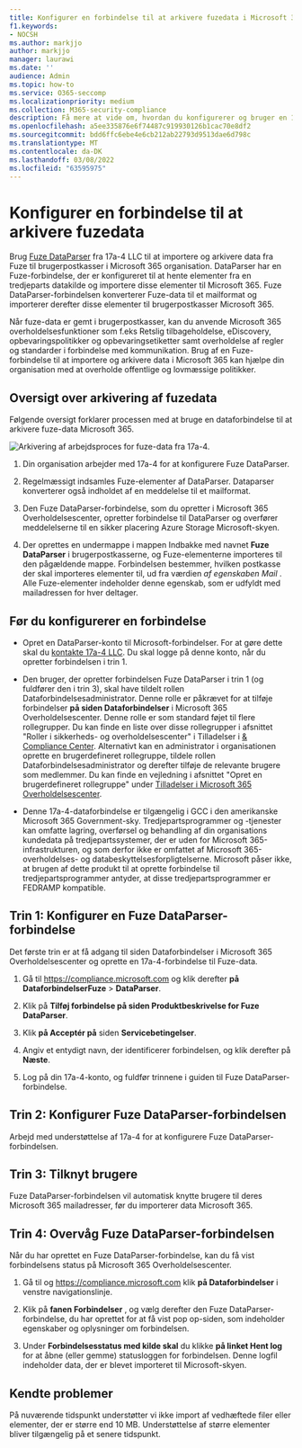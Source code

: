 ```yaml
---
title: Konfigurer en forbindelse til at arkivere fuzedata i Microsoft 365
f1.keywords:
- NOCSH
ms.author: markjjo
author: markjjo
manager: laurawi
ms.date: ''
audience: Admin
ms.topic: how-to
ms.service: O365-seccomp
ms.localizationpriority: medium
ms.collection: M365-security-compliance
description: Få mere at vide om, hvordan du konfigurerer og bruger en 17a-4 Fuze DataParser-forbindelse til at importere og arkivere fuzedata Microsoft 365.
ms.openlocfilehash: a5ee335876e6f74487c919930126b1cac70e8df2
ms.sourcegitcommit: bdd6ffc6ebe4e6cb212ab22793d9513dae6d798c
ms.translationtype: MT
ms.contentlocale: da-DK
ms.lasthandoff: 03/08/2022
ms.locfileid: "63595975"
---
```

# <a name="set-up-a-connector-to-archive-fuze-data"></a>Konfigurer en forbindelse til at arkivere fuzedata

Brug [Fuze DataParser](https://www.17a-4.com/fuze-dataparser/) fra 17a-4 LLC til at importere og arkivere data fra Fuze til brugerpostkasser i Microsoft 365 organisation. DataParser har en Fuze-forbindelse, der er konfigureret til at hente elementer fra en tredjeparts datakilde og importere disse elementer til Microsoft 365. Fuze DataParser-forbindelsen konverterer Fuze-data til et mailformat og importerer derefter disse elementer til brugerpostkasser Microsoft 365.

Når fuze-data er gemt i brugerpostkasser, kan du anvende Microsoft 365 overholdelsesfunktioner som f.eks Retslig tilbageholdelse, eDiscovery, opbevaringspolitikker og opbevaringsetiketter samt overholdelse af regler og standarder i forbindelse med kommunikation. Brug af en Fuze-forbindelse til at importere og arkivere data i Microsoft 365 kan hjælpe din organisation med at overholde offentlige og lovmæssige politikker.

## <a name="overview-of-archiving-fuze-data"></a>Oversigt over arkivering af fuzedata

Følgende oversigt forklarer processen med at bruge en dataforbindelse til at arkivere fuze-data Microsoft 365.

![Arkivering af arbejdsproces for fuze-data fra 17a-4.](../media/FuzeDataParserConnectorWorkflow.png)

1. Din organisation arbejder med 17a-4 for at konfigurere Fuze DataParser.

2. Regelmæssigt indsamles Fuze-elementer af DataParser. Dataparser konverterer også indholdet af en meddelelse til et mailformat.

3. Den Fuze DataParser-forbindelse, som du opretter i Microsoft 365 Overholdelsescenter, opretter forbindelse til DataParser og overfører meddelelserne til en sikker placering Azure Storage Microsoft-skyen.

4. Der oprettes en undermappe i mappen Indbakke med navnet **Fuze DataParser** i brugerpostkasserne, og Fuze-elementerne importeres til den pågældende mappe. Forbindelsen bestemmer, hvilken postkasse der skal importeres elementer til, ud fra værdien *af egenskaben Mail* . Alle Fuze-elementer indeholder denne egenskab, som er udfyldt med mailadressen for hver deltager.

## <a name="before-you-set-up-a-connector"></a>Før du konfigurerer en forbindelse

- Opret en DataParser-konto til Microsoft-forbindelser. For at gøre dette skal du [kontakte 17a-4 LLC](https://www.17a-4.com/contact/). Du skal logge på denne konto, når du opretter forbindelsen i trin 1.

- Den bruger, der opretter forbindelsen Fuze DataParser i trin 1 (og fuldfører den i trin 3), skal have tildelt rollen Dataforbindelsesadministrator. Denne rolle er påkrævet for at tilføje forbindelser **på siden Dataforbindelser** i Microsoft 365 Overholdelsescenter. Denne rolle er som standard føjet til flere rollegrupper. Du kan finde en liste over disse rollegrupper i afsnittet "Roller i sikkerheds- og overholdelsescenter" i Tilladelser i [& Compliance Center](../security/office-365-security/permissions-in-the-security-and-compliance-center.md#roles-in-the-security--compliance-center). Alternativt kan en administrator i organisationen oprette en brugerdefineret rollegruppe, tildele rollen Dataforbindelsesadministrator og derefter tilføje de relevante brugere som medlemmer. Du kan finde en vejledning i afsnittet "Opret en brugerdefineret rollegruppe" under [Tilladelser i Microsoft 365 Overholdelsescenter](microsoft-365-compliance-center-permissions.md#create-a-custom-role-group).

- Denne 17a-4-dataforbindelse er tilgængelig i GCC i den amerikanske Microsoft 365 Government-sky. Tredjepartsprogrammer og -tjenester kan omfatte lagring, overførsel og behandling af din organisations kundedata på tredjepartssystemer, der er uden for Microsoft 365-infrastrukturen, og som derfor ikke er omfattet af Microsoft 365-overholdelses- og databeskyttelsesforpligtelserne. Microsoft påser ikke, at brugen af dette produkt til at oprette forbindelse til tredjepartsprogrammer antyder, at disse tredjepartsprogrammer er FEDRAMP kompatible.

## <a name="step-1-set-up-a-fuze-dataparser-connector"></a>Trin 1: Konfigurer en Fuze DataParser-forbindelse

Det første trin er at få adgang til siden Dataforbindelser i Microsoft 365 Overholdelsescenter og oprette en 17a-4-forbindelse til Fuze-data.

1. Gå til <https://compliance.microsoft.com> og klik derefter **på DataforbindelserFuze** >  **DataParser**.

2. Klik på **Tilføj forbindelse på siden Produktbeskrivelse for Fuze DataParser**.

3. Klik **på Acceptér på** siden **Servicebetingelser**.

4. Angiv et entydigt navn, der identificerer forbindelsen, og klik derefter på **Næste**.

5. Log på din 17a-4-konto, og fuldfør trinnene i guiden til Fuze DataParser-forbindelse.

## <a name="step-2-configure-the-fuze-dataparser-connector"></a>Trin 2: Konfigurer Fuze DataParser-forbindelsen

Arbejd med understøttelse af 17a-4 for at konfigurere Fuze DataParser-forbindelsen.

## <a name="step-3-map-users"></a>Trin 3: Tilknyt brugere

Fuze DataParser-forbindelsen vil automatisk knytte brugere til deres Microsoft 365 mailadresser, før du importerer data Microsoft 365.

## <a name="step-4-monitor-the-fuze-dataparser-connector"></a>Trin 4: Overvåg Fuze DataParser-forbindelsen

Når du har oprettet en Fuze DataParser-forbindelse, kan du få vist forbindelsens status på Microsoft 365 Overholdelsescenter.

1. Gå til og <https://compliance.microsoft.com> klik **på Dataforbindelser** i venstre navigationslinje.

2. Klik på **fanen Forbindelser** , og vælg derefter den Fuze DataParser-forbindelse, du har oprettet for at få vist pop op-siden, som indeholder egenskaber og oplysninger om forbindelsen.

3. Under **Forbindelsesstatus med kilde skal** du klikke **på linket Hent log** for at åbne (eller gemme) statusloggen for forbindelsen. Denne logfil indeholder data, der er blevet importeret til Microsoft-skyen.

## <a name="known-issues"></a>Kendte problemer

På nuværende tidspunkt understøtter vi ikke import af vedhæftede filer eller elementer, der er større end 10 MB. Understøttelse af større elementer bliver tilgængelig på et senere tidspunkt.

